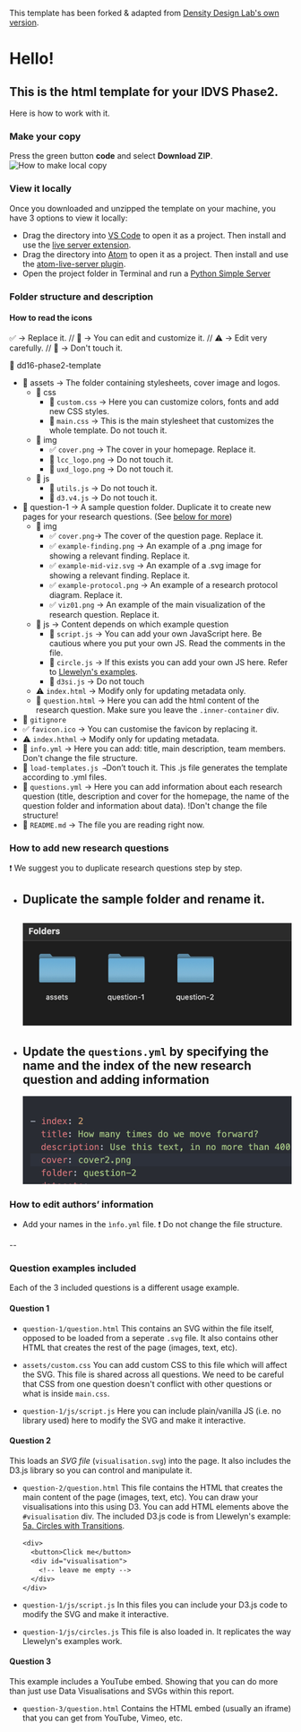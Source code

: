 This template has been forked & adapted from [Density Design Lab's own version](https://github.com/densitydesign/dd16-phase2-template).

# Hello!

## This is the html template for your IDVS Phase2.

Here is how to work with it.

### Make your copy

Press the green button **code** and select **Download ZIP**.
![How to make local copy](https://media.giphy.com/media/4IJrlAjQ9dd6T9M3zS/source.gif)

### View it locally

Once you downloaded and unzipped the template on your machine, you have 3 options to view it locally:

- Drag the directory into [VS Code](https://code.visualstudio.com/) to open it as a project. Then install and use the [live server extension](https://marketplace.visualstudio.com/items?itemName=ritwickdey.LiveServer).
- Drag the directory into [Atom](https://atom.io/) to open it as a project. Then install and use the [atom-live-server plugin](https://atom.io/packages/atom-live-server).
- Open the project folder in Terminal and run a [Python Simple Server](https://developer.mozilla.org/en-US/docs/Learn/Common_questions/set_up_a_local_testing_server)

### Folder structure and description

#### How to read the icons

:white_check_mark: → Replace it. //
:hammer: → You can edit and customize it. //
:warning: → Edit very carefully. //
:no_entry_sign: → Don't touch it.

:file_folder: dd16-phase2-template

- :file_folder: assets → The folder containing stylesheets, cover image and logos.
  - :file_folder: css
    - :hammer: `custom.css` → Here you can customize colors, fonts and add new CSS styles.
    - :no_entry_sign: `main.css` → This is the main stylesheet that customizes the whole template. Do not touch it.
  - :file_folder: img
    - :white_check_mark: `cover.png` → The cover in your homepage. Replace it.
    - :no_entry_sign: `lcc_logo.png` → Do not touch it.
    - :no_entry_sign: `uxd_logo.png` → Do not touch it.
  - :file_folder: js
    - :no_entry_sign: `utils.js` → Do not touch it.
    - :no_entry_sign: `d3.v4.js` → Do not touch it.
- :file_folder: question-1 → A sample question folder. Duplicate it to create new pages for your research questions. (See [below for more](#question-examples-included))
  - :file_folder: img
    - :white_check_mark: `cover.png`→ The cover of the question page. Replace it.
    - :white_check_mark: `example-finding.png` → An example of a .png image for showing a relevant finding. Replace it.
    - :white_check_mark: `example-mid-viz.svg` → An example of a .svg image for showing a relevant finding. Replace it.
    - :white_check_mark: `example-protocol.png` → An example of a research protocol diagram. Replace it.
    - :white_check_mark: `viz01.png` → An example of the main visualization of the research question. Replace it.
  - :file_folder: js → Content depends on which example question
    - :hammer: `script.js` → You can add your own JavaScript here. Be cautious where you put your own JS. Read the comments in the file.
    - :hammer: `circle.js` → If this exists you can add your own JS here. Refer to [Llewelyn's examples](https://github.com/lewfer/d3si).
    - :no_entry_sign: `d3si.js` → Do not touch
  - :warning: `index.html` → Modify only for updating metadata only.
  - :hammer: `question.html` → Here you can add the html content of the research question. Make sure you leave the `.inner-container` div.
- :no_entry_sign: `gitignore`
- :white_check_mark: `favicon.ico` → You can customise the favicon by replacing it.
- :warning: `index.hthml` → Modify only for updating metadata.
- :hammer: `info.yml` → Here you can add: title, main description, team members. Don't change the file structure.
- :no_entry_sign: `load-templates.js →`Don’t touch it. This .js file generates the template according to .yml files.
- :hammer: `questions.yml` → Here you can add information about each research question (title, description and
  cover for the homepage, the name of the question folder and information about data). !Don't change the file structure!
- :no_entry_sign: `README.md` → The file you are reading right now.

### How to add new research questions

:heavy_exclamation_mark: We suggest you to duplicate research questions step by step.

- ## Duplicate the sample folder and rename it.
  ## ![Duplicate the sample folder and rename it.](https://github.com/bea92/dd16-screen/blob/main/question_1.png)
- ## Update the `questions.yml` by specifying the name and the index of the new research question and adding information
  ![Update the yaml file](https://github.com/bea92/dd16-screen/blob/main/question_2.png)

### How to edit authors’ information

- Add your names in the `ìnfo.yml` file.
  :heavy_exclamation_mark: Do not change the file structure.

--

<!-- ![Add your names.](https://github.com/bea92/dd16-screen/blob/main/info.png) -->

### Question examples included

Each of the 3 included questions is a different usage example.

#### Question 1

- `question-1/question.html`
  This contains an SVG within the file itself, opposed to be loaded from a seperate `.svg` file.
  It also contains other HTML that creates the rest of the page (images, text, etc).

- `assets/custom.css`
  You can add custom CSS to this file which will affect the SVG. This file is shared across all questions. We need to be careful that CSS from one question doesn't conflict with other questions or what is inside `main.css`.

- `question-1/js/script.js`
  Here you can include plain/vanilla JS (i.e. no library used) here to modify the SVG and make it interactive.

#### Question 2

This loads an _SVG file_ (`visualisation.svg`) into the page. It also includes the D3.js library so you can control and manipulate it.

- `question-2/question.html`
  This file contains the HTML that creates the main content of the page (images, text, etc). You can draw your visualisations into this using D3. You can add HTML elements above the `#visualisation` div. The included D3.js code is from Llewelyn's example: [5a. Circles with Transitions](https://github.com/lewfer/d3si/tree/master/05a.%20Circles%20with%20Transition).

  ```
  <div>
    <button>Click me</button>
    <div id="visualisation">
      <!-- leave me empty -->
    </div>
  </div>
  ```

- `question-1/js/script.js`
  In this files you can include your D3.js code to modify the SVG and make it interactive.

- `question-1/js/circles.js`
  This file is also loaded in. It replicates the way Llewelyn's examples work.

#### Question 3

This example includes a YouTube embed. Showing that you can do more than just use Data Visualisations and SVGs within this report.

- `question-3/question.html`
  Contains the HTML embed (usually an iframe) that you can get from YouTube, Vimeo, etc.
